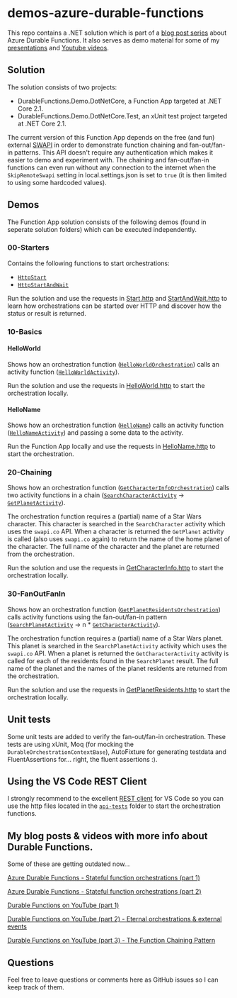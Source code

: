 # demos-azure-durable-functions

This repo contains a .NET solution which is part of a [blog post series](https://blog.marcduiker.nl/) about Azure Durable Functions. It also serves as demo material  for some of my [presentations](https://www.slideshare.net/marcduiker) and [Youtube videos](https://www.youtube.com/playlist?list=PLoSzmz8jSD1cP3nW7lpk9sIw3cvJnSA_g).

## Solution

The solution consists of two projects:
- DurableFunctions.Demo.DotNetCore, a Function App targeted at .NET Core 2.1.
- DurableFunctions.Demo.DotNetCore.Test, an xUnit test project targeted at .NET Core 2.1.

The current version of this Function App depends on the free (and fun) external [SWAPI](https://swapi.co/) in order to demonstrate function chaining and fan-out/fan-in patterns.  This API doesn't require any authentication which makes it easier to demo and experiment with. The chaining and fan-out/fan-in functions can even run without any connection to the internet when the `SkipRemoteSwapi` setting in local.settings.json is set to `true` (it is then limited to using some hardcoded values).

## Demos

The Function App solution consists of the following demos (found in seperate solution folders) which can be executed independently.

### 00-Starters

Contains the following functions to start orchestrations:

- [`HttpStart`](/src/DurableFunctions.Demo.DotNetCore/00-Starters/HttpStart.cs)
- [`HttpStartAndWait`](/src/DurableFunctions.Demo.DotNetCore/00-Starters/HttpStartAndWait.cs)

Run the solution and use the requests in [Start.http](/api-tests/orchestrations/00-Starters/Start.http) and [StartAndWait.http](/api-tests/orchestrations/00-Starters/StartAndWait.http) to learn how orchestrations can be started over HTTP and discover how the status or result is returned.

### 10-Basics

#### HelloWorld

Shows how an orchestration function ([`HelloWorldOrchestration`](/src/DurableFunctions.Demo.DotNetCore/10-Basics/Orchestrations/HelloWorldOrchestration.cs)) calls an activity function ([`HelloWorldActivity`](/src/DurableFunctions.Demo.DotNetCore/10-Basics/Activities/HelloWorldActivity.cs)).

Run the solution and use the requests in [HelloWorld.http](/api-tests/orchestrations/10-Basics/HelloWorld.http) to start the orchestration locally.

#### HelloName

Shows how an orchestration function ([`HelloName`](/src/DurableFunctions.Demo.DotNetCore/10-Basics/Orchestrations/HelloNameOrchestration.cs)) calls an activity function ([`HelloNameActivity`](/src/DurableFunctions.Demo.DotNetCore/10-Basics/Activities/HelloWorldActivity.cs)) and passing a some data to the activity.

Run the Function App locally and use the requests in [HelloName.http](/api-tests/orchestrations/10-Basics/HelloName.http) to start the orchestration.

### 20-Chaining

Shows how an orchestration function ([`GetCharacterInfoOrchestration`](/src/DurableFunctions.Demo.DotNetCore/20-Chaining/Orchestrations/GetCharacterInfoOrchestration.cs)) calls two activity functions in a chain ([`SearchCharacterActivity`](src/DurableFunctions.Demo.DotNetCore/20-Chaining/Activities/SearchCharacterActivity.cs) -> [`GetPlanetActivity`](/src/DurableFunctions.Demo.DotNetCore/20-Chaining/Activities/GetPlanetActivity.cs)).

The orchestration function requires a (partial) name of a Star Wars character. This character is searched in the `SearchCharacter` activity which uses the `swapi.co` API. When a character is returned the `GetPlanet` activity is called (also uses `swapi.co` again) to return the name of the home planet of the character. The full name of the character and the planet are returned from the orchestration.

Run the solution and use the requests in [GetCharacterInfo.http](/api-tests/orchestrations/20-Chaining/GetCharacterInfo.http) to start the orchestration  locally.

### 30-FanOutFanIn

Shows how an orchestration function ([`GetPlanetResidentsOrchestration`](/src/DurableFunctions.Demo.DotNetCore/30-FanOutFanIn/Orchestrations/GetPlanetResidentsOrchestration.cs)) calls activity functions using the fan-out/fan-in pattern ([`SearchPlanetActivity`](/src/DurableFunctions.Demo.DotNetCore/30-FanOutFanIn/Activities/SearchPlanetActivity.cs) -> n * [`GetCharacterActivity`](/src/DurableFunctions.Demo.DotNetCore/30-FanOutFanIn/Activities/GetCharacterActivity.cs)).

The orchestration function requires a (partial) name of a Star Wars planet. This planet is searched in the `SearchPlanetActivity` activity which uses the `swapi.co` API. When a planet is returned the `GetCharacterActivity` activity is called for each of the residents found in the `SearchPlanet` result. The full name of the planet and the names of the planet residents are returned from the orchestration.

Run the solution and use the requests in [GetPlanetResidents.http](/api-tests/orchestrations/30-FanOutFanIn/GetPlanetResidents.http) to start the orchestration locally.

## Unit tests

Some unit tests are added to verify the fan-out/fan-in orchestration. These tests are using xUnit, Moq (for mocking the `DurableOrchestrationContextBase`), AutoFixture for generating testdata and FluentAssertions for... right, the fluent assertions :).

## Using the VS Code REST Client

I strongly recommend to the excellent [REST client](https://github.com/Huachao/vscode-restclient) for VS Code so you can use the http files located in the [`api-tests`](/api-tests) folder to start the orchestration functions.

## My blog posts & videos with more info about Durable Functions.

Some of these are getting outdated now...

[Azure Durable Functions - Stateful function orchestrations (part 1)](http://blog.marcduiker.nl/2017/11/05/durable-azure-functions-stateful-orchestrations.html)

[Azure Durable Functions - Stateful function orchestrations (part 2)](http://blog.marcduiker.nl/2017/11/07/durable-azure-functions-stateful-orchestrations-part2.html)

[Durable Functions on YouTube (part 1)](https://blog.marcduiker.nl/2017/11/15/durable-functions-youtube-part1.html)

[Durable Functions on YouTube (part 2) - Eternal orchestrations & external events](https://blog.marcduiker.nl/2017/12/01/durable-functions-youtube-part2.html)

[Durable Functions on YouTube (part 3) - The Function Chaining Pattern](https://blog.marcduiker.nl/2018/03/06/durable-functions-youtube-part3.html)

## Questions

Feel free to leave questions or comments here as GitHub issues so I can keep track of them.